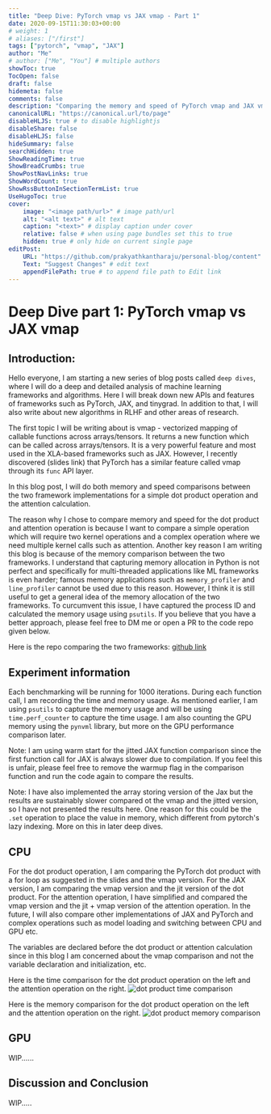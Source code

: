 ```yaml
---
title: "Deep Dive: PyTorch vmap vs JAX vmap - Part 1"
date: 2020-09-15T11:30:03+00:00
# weight: 1
# aliases: ["/first"]
tags: ["pytorch", "vmap", "JAX"]
author: "Me"
# author: ["Me", "You"] # multiple authors
showToc: true
TocOpen: false
draft: false
hidemeta: false
comments: false
description: "Comparing the memory and speed of PyTorch vmap and JAX vmap for dot product and attention calculation "
canonicalURL: "https://canonical.url/to/page"
disableHLJS: true # to disable highlightjs
disableShare: false
disableHLJS: false
hideSummary: false
searchHidden: true
ShowReadingTime: true
ShowBreadCrumbs: true
ShowPostNavLinks: true
ShowWordCount: true
ShowRssButtonInSectionTermList: true
UseHugoToc: true
cover:
    image: "<image path/url>" # image path/url
    alt: "<alt text>" # alt text
    caption: "<text>" # display caption under cover
    relative: false # when using page bundles set this to true
    hidden: true # only hide on current single page
editPost:
    URL: "https://github.com/prakyathkantharaju/personal-blog/content"
    Text: "Suggest Changes" # edit text
    appendFilePath: true # to append file path to Edit link
---
```


# Deep Dive part 1: PyTorch vmap vs JAX vmap

## Introduction:
Hello everyone, I am starting a new series of blog posts called `deep dives`, where I will do a deep and detailed analysis of machine learning frameworks and algorithms. Here I will break down new APIs and features of frameworks such as PyTorch, JAX, and tinygrad. In addition to that, I will also write about new algorithms in RLHF and other areas of research.

The first topic I will be writing about is vmap - vectorized mapping of callable functions across arrays/tensors. It returns a new function which can be called across arrays/tensors. It is a very powerful feature and most used in the XLA-based frameworks such as JAX. However, I recently discovered (slides link) that PyTorch has a similar feature called vmap through its `func` API layer.

In this blog post, I will do both memory and speed comparisons between the two framework implementations for a simple dot product operation and the attention calculation.

The reason why I chose to compare memory and speed for the dot product and attention operation is because I want to compare a simple operation which will require two kernel operations and a complex operation where we need multiple kernel calls such as attention. Another key reason I am writing this blog is because of the memory comparison between the two frameworks. I understand that capturing memory allocation in Python is not perfect and specifically for multi-threaded applications like ML frameworks is even harder; famous memory applications such as `memory_profiler` and `line_profiler` cannot be used due to this reason. However, I think it is still useful to get a general idea of the memory allocation of the two frameworks. To curcumvent this issue, I have captured the process ID and calculated the memory usage using `psutils`. If you believe that you have a better approach, please feel free to DM me or open a PR to the code repo given below.

Here is the repo comparing the two frameworks: [github link](https://github.com/Prakyathkantharaju/benchmark_torch_vmap_jax)

## Experiment information
Each benchmarking will be running for 1000 iterations. During each function call, I am recording the time and memory usage. As mentioned earlier, I am using `psutils` to capture the memory usage and will be using `time.perf_counter` to capture the time usage. I am also counting the GPU memory using the `pynvml` library, but more on the GPU performance comparison later.

Note: I am using warm start for the jitted JAX function comparison since the first function call for JAX is always slower due to compilation. If you feel this is unfair, please feel free to remove the warmup flag in the comparison function and run the code again to compare the results.

Note: I have also implemented the array storing version of the Jax but the results are sustainably slower compared ot the vmap and the jitted version, so I have not presented the results here. One reason for this could be the `.set` operation to place the value in memory, which different from pytorch's lazy indexing. More on this in later deep dives. 

## CPU

For the dot product operation, I am comparing the PyTorch dot product with a for loop as suggested in the slides and the vmap version. For the JAX version, I am comparing the vmap version and the jit version of the dot product. For the attention operation, I have simplified and compared the vmap version and the jit + vmap version of the attention operation. In the future, I will also compare other implementations of JAX and PyTorch and complex operations such as model loading and switching between CPU and GPU etc.

The variables are declared before the dot product or attention calculation since in this blog I am concerned about the vmap comparison and not the variable declaration and initialization, etc.

Here is the time comparison for the dot product operation on the left and the attention operation on the right.
![dot product time comparison](../images/framework_comparison.png)

Here is the memory comparison for the dot product operation on the left and the attention operation on the right.
![dot product memory comparison](../images/framework_memory_comparison.png)

## GPU
WIP......

## Discussion and Conclusion
WIP.....
